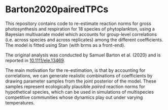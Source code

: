 # Barton2020pairedTPCs

This repository contains code to re-estimate reaction norms for gross photosynthesis and respiration for 18 species of phytoplankton, using a Bayesian multivariate model which accounts for group-level correlations (i.e. across species and across replicates) among the different coefficients. The model is fitted using Stan (with brms as a front-end).

The original analysis was conducted by Samuel Barton et al. (2020) and is reported in [10.1111/ele.13469](https://doi.org/10.1111/ele.13469).

The main motivation for the re-estimation, is that by accounting for correlations, we can generate realistic combinations of coefficients by drawing parameter samples from the joint posterior of the model. These samples represent ecologically plausible *paired* reaction norms for hypothetical species, which can be used in simulations of multispecies competitive communities whose dynamics play out under varying temperatures.
